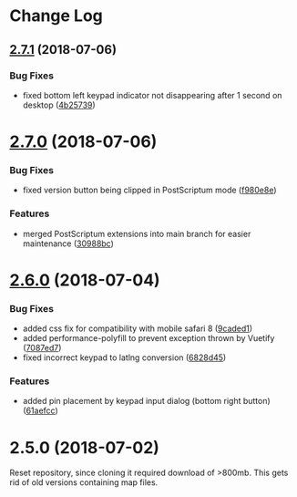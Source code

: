 # Change Log

<a name="2.7.1"></a>
## [2.7.1](https://github.com/Endebert/squadmc/compare/v2.7.0...v2.7.1) (2018-07-06)


### Bug Fixes

* fixed bottom left keypad indicator not disappearing after 1 second on desktop ([4b25739](https://github.com/Endebert/squadmc/commit/4b25739))



<a name="2.7.0"></a>
# [2.7.0](https://github.com/Endebert/squadmc/compare/v2.6.0...v2.7.0) (2018-07-06)


### Bug Fixes

* fixed version button being clipped in PostScriptum mode ([f980e8e](https://github.com/Endebert/squadmc/commit/f980e8e))


### Features

* merged PostScriptum extensions into main branch for easier maintenance ([30988bc](https://github.com/Endebert/squadmc/commit/30988bc))



<a name="2.6.0"></a>
# [2.6.0](https://github.com/Endebert/squadmc/compare/v2.5.0...v2.6.0) (2018-07-04)


### Bug Fixes

* added css fix for compatibility with mobile safari 8 ([9caded1](https://github.com/Endebert/squadmc/commit/9caded1))
* added performance-polyfill to prevent exception thrown by Vuetify ([7087ed7](https://github.com/Endebert/squadmc/commit/7087ed7))
* fixed incorrect keypad to latlng conversion ([6828d45](https://github.com/Endebert/squadmc/commit/6828d45))


### Features

* added pin placement by keypad input dialog (bottom right button) ([61aefcc](https://github.com/Endebert/squadmc/commit/61aefcc))



<a name="2.5.0"></a>
# 2.5.0 (2018-07-02)
Reset repository, since cloning it required download of >800mb. This gets rid of old versions containing map files.